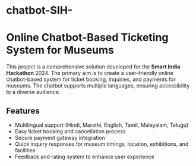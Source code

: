 # chatbot-SIH-
<h1>Online Chatbot-Based Ticketing System for Museums</h1>

<p>
  This project is a comprehensive solution developed for the <strong>Smart India Hackathon</strong> 2024. The primary aim is to create a user-friendly online chatbot-based system for ticket booking, inquiries, and payments for museums. The chatbot supports multiple languages, ensuring accessibility to a diverse audience.
</p>

<h2>Features</h2>
<ul>
  <li>Multilingual support (Hindi, Marathi, English, Tamil, Malayalam, Telugu)</li>
  <li>Easy ticket booking and cancellation process</li>
  <li>Secure payment gateway integration</li>
  <li>Quick inquiry responses for museum timings, location, exhibitions, and facilities</li>
  <li>Feedback and rating system to enhance user experience</li>
</ul>